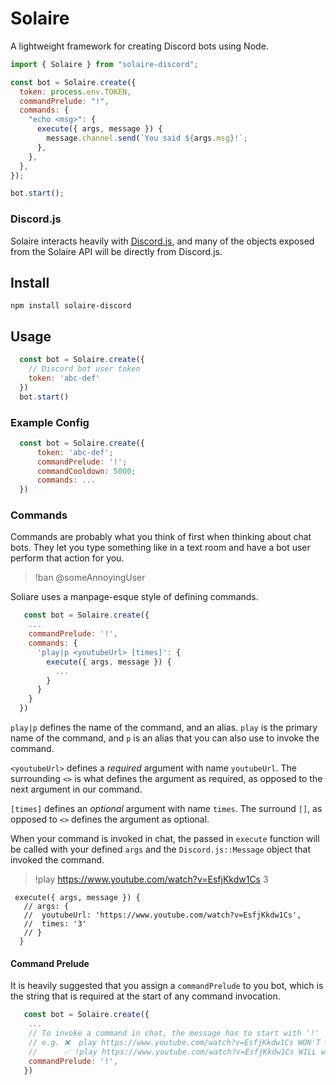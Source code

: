 # Solaire
A lightweight framework for creating Discord bots using Node.

```js
import { Solaire } from "solaire-discord";

const bot = Solaire.create({
  token: process.env.TOKEN,
  commandPrelude: "!",
  commands: {
    "echo <msg>": {
      execute({ args, message }) {
        message.channel.send(`You said ${args.msg}!`;
      },
    },
  },
});

bot.start();

```

### Discord.js
Solaire interacts heavily with [Discord.js](https://github.com/discordjs/discord.js), and many of the objects exposed from the Solaire API will be directly from Discord.js.


## Install
`npm install solaire-discord`

## Usage
```js
  const bot = Solaire.create({
    // Discord bot user token
    token: 'abc-def'
  })
  bot.start()
```

### Example Config
```js
  const bot = Solaire.create({
      token: 'abc-def';
      commandPrelude: '!';
      commandCooldown: 5000;
      commands: ...
  })
```


### Commands
Commands are probably what you think of first when thinking about chat bots. They let you type something like in a text room and have a bot user perform that action for you.
> !ban @someAnnoyingUser


Soliare uses a manpage-esque style of defining commands.

```js
   const bot = Solaire.create({
    ...
    commandPrelude: '!',
    commands: {
      'play|p <youtubeUrl> [times]': {
        execute({ args, message }) {
          ...
        }
      }
    }
  })
```
`play|p` defines the name of the command, and an alias. `play` is the primary name of the command, and `p` is an alias that you can also use to invoke the command.

`<youtubeUrl>` defines a _required_ argument with name `youtubeUrl`. The surrounding `<>` is what defines the argument as required, as opposed to the next argument in our command.

`[times]` defines an _optional_ argument with name `times`. The surround `[]`, as opposed to `<>` defines the argument as optional.

When your command is invoked in chat, the passed in `execute` function will be called with your defined `args` and the `Discord.js::Message` object that invoked the command.

> !play https://www.youtube.com/watch?v=EsfjKkdw1Cs 3
```
 execute({ args, message }) {
   // args: {
   //  youtubeUrl: 'https://www.youtube.com/watch?v=EsfjKkdw1Cs',
   //  times: '3'
   // }
  }
```

#### Command Prelude
It is heavily suggested that you assign a `commandPrelude` to you bot, which is the string that is required at the start of any command invocation.

```js
   const bot = Solaire.create({
    ...
    // To invoke a command in chat, the message has to start with '!'
    // e.g. ❌  play https://www.youtube.com/watch?v=EsfjKkdw1Cs WON'T work
    //      ✅ !play https://www.youtube.com/watch?v=EsfjKkdw1Cs WILL work
    commandPrelude: '!',
   })
```


